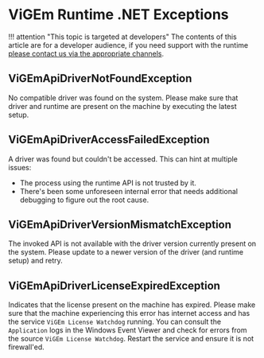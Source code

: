 # ViGEm Runtime .NET Exceptions

!!! attention "This topic is targeted at developers"
    The contents of this article are for a developer audience, if you need support with the runtime [please contact us via the appropriate channels](../../../Community-Support.md).

## ViGEmApiDriverNotFoundException

No compatible driver was found on the system. Please make sure that driver and runtime are present on the machine by executing the latest setup.

## ViGEmApiDriverAccessFailedException

A driver was found but couldn't be accessed. This can hint at multiple issues:

- The process using the runtime API is not trusted by it.
- There's been some unforeseen internal error that needs additional debugging to figure out the root cause.

## ViGEmApiDriverVersionMismatchException

The invoked API is not available with the driver version currently present on the system. Please update to a newer version of the driver (and runtime setup) and retry.

## ViGEmApiDriverLicenseExpiredException

Indicates that the license present on the machine has expired. Please make sure that the machine experiencing this error has internet access and has the service `ViGEm License Watchdog` running. You can consult the `Application` logs in the Windows Event Viewer and check for errors from the source `ViGEm License Watchdog`. Restart the service and ensure it is not firewall'ed.
